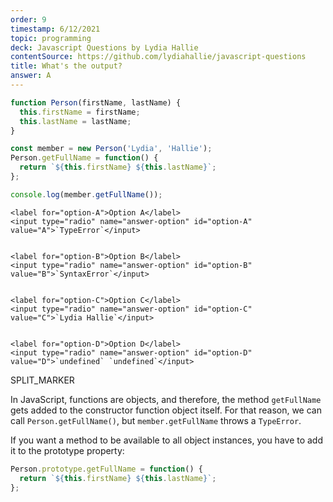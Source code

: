 ```yaml
---
order: 9
timestamp: 6/12/2021
topic: programming
deck: Javascript Questions by Lydia Hallie
contentSource: https://github.com/lydiahallie/javascript-questions
title: What's the output?
answer: A
---
```


  

```javascript
function Person(firstName, lastName) {
  this.firstName = firstName;
  this.lastName = lastName;
}

const member = new Person('Lydia', 'Hallie');
Person.getFullName = function() {
  return `${this.firstName} ${this.lastName}`;
};

console.log(member.getFullName());
```


    <label for="option-A">Option A</label>
    <input type="radio" name="answer-option" id="option-A" value="A">`TypeError`</input>
    

    <label for="option-B">Option B</label>
    <input type="radio" name="answer-option" id="option-B" value="B">`SyntaxError`</input>
    

    <label for="option-C">Option C</label>
    <input type="radio" name="answer-option" id="option-C" value="C">`Lydia Hallie`</input>
    

    <label for="option-D">Option D</label>
    <input type="radio" name="answer-option" id="option-D" value="D">`undefined` `undefined`</input>
    




SPLIT_MARKER

In JavaScript, functions are objects, and therefore, the method `getFullName` gets added to the constructor function object itself. For that reason, we can call `Person.getFullName()`, but `member.getFullName` throws a `TypeError`. 

If you want a method to be available to all object instances, you have to add it to the prototype property:

```js
Person.prototype.getFullName = function() {
  return `${this.firstName} ${this.lastName}`;
};
```



